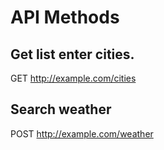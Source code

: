 # API Methods

## Get list enter cities.

GET http://example.com/cities


## Search weather

POST http://example.com/weather
